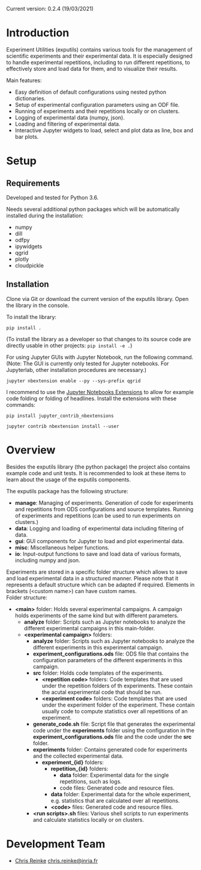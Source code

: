 
Current version: 0.2.4 (19/03/2021)

# Introduction

Experiment Utilities (exputils) contains various tools for the management of scientific experiments and their experimental data.
It is especially designed to handle experimental repetitions, including to run different repetitions, to effectively store and load data for them, and to visualize their results.  
 
Main features:
* Easy definition of default configurations using nested python dictionaries.
* Setup of experimental configuration parameters using an ODF file.
* Running of experiments and their repetitions locally or on clusters.
* Logging of experimental data (numpy, json).
* Loading and filtering of experimental data.
* Interactive Jupyter widgets to load, select and plot data as line, box and bar plots.  

# <a name="setup"></a>Setup

## <a name="requirements"></a>Requirements

Developed and tested for Python 3.6.

Needs several additional python packages which will be automatically installed during the installation:
 * numpy
 * dill
 * odfpy
 * ipywidgets
 * qgrid
 * plotly
 * cloudpickle 

## Installation

Clone via Git or download the current version of the exputils library.
Open the library in the console.  

To install the library:

`pip install .`

(To install the library as a developer so that changes to its source code are directly usable in other projects:
`pip install -e .`)

For using Jupyter GUIs with Jupyter Notebook, run the following command.
(Note: The GUI is currently only tested for Jupyter notebooks. For Jupyterlab, other installation procedures are necessary.)

`jupyter nbextension enable --py --sys-prefix qgrid`

I recommend to use the [Jupyter Notebooks Extensions](https://github.com/ipython-contrib/jupyter_contrib_nbextensions) to allow for example code folding or folding of headlines.
Install the extensions with these commands:

`pip install jupyter_contrib_nbextensions`

`jupyter contrib nbextension install --user`

# <a name="overview"></a>Overview

Besides the exputils library (the python package) the project also contains example code and unit tests. 
It is recommended to look at these items to learn about the usage of the exputils components. 

The exputils package has the following structure:
 - **manage**: Managing of experiments. Generation of code for experiments and repetitions from ODS configurations and source templates. Running of experiments and repetitions (can be used to run experiments on clusters.)   
 - **data**: Logging and loading of experimental data including filtering of data. 
 - **gui**: GUI components for Jupyter to load and plot experimental data.
 - **misc**: Miscellaneous helper functions.
 - **io**: Input-output functions to save and load data of various formats, including numpy and json.

Experiments are stored in a specific folder structure which allows to save and load experimental data in a structured manner.
Please note that  it represents a default structure which can be adapted if required.
Elements in brackets (\<custom name>\) can have custom names.   
Folder structure:
 * **\<main\>** folder: Holds several experimental campaigns. A campaign holds experiments of the same kind but with different parameters.
    * **analyze** folder: Scripts such as Jupyter notebooks to analyze the different experimental campaigns in this main-folder.
    * **\<experimental campaign\>** folders:
        * **analyze** folder: Scripts such as Jupyter notebooks to analyze the different experiments in this experimental campaign. 
        * **experiment_configurations.ods** file: ODS file that contains the configuration parameters of the different experiments in this campaign.
        * **src** folder: Holds code templates of the experiments.
            * **\<repetition code\>** folders: Code templates that are used under the repetition folders of th experiments. These contain the acutal experimental code that should be run.
            * **\<experiment code\>** folders: Code templates that are used under the experiment folder of the experiment. These contain usually code to compute statistics over all repetitions of an experiment.
        * **generate_code.sh** file: Script file that generates the experimental code under the **experiments** folder using the configuration in the **experiment_configurations.ods** file and the code under the **src** folder.               
        * **experiments** folder: Contains generated code for experiments and the collected experimental data.
            * **experiment_{id}** folders:
                * **repetition_{id}** folders:
                    * **data** folder: Experimental data for the single repetitions, such as logs.
                    * code files: Generated code and resource files.
                * **data** folder: Experimental data for the whole experiment, e.g. statistics that are calculated over all repetitions.   
                * **\<code\>** files: Generated code and resource files.
        * **\<run scripts\>.sh** files: Various shell scripts to run experiments and calculate statistics locally or on clusters.

# <a name="team-members"></a>Development Team

* [Chris Reinke](http:www.scirei.net) <chris.reinke@inria.fr>